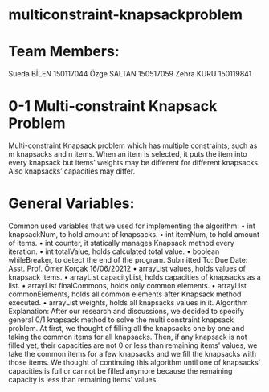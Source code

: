 # multiconstraint-knapsackproblem

# Team Members:
Sueda BİLEN 150117044
Özge SALTAN 150517059
Zehra KURU 150119841

# 0-1 Multi-constraint Knapsack Problem
Multi-constraint Knapsack problem which has multiple constraints, such as m knapsacks and 
n items. When an item is selected, it puts the item into every knapsack but items’ weights may 
be different for different knapsacks. Also knapsacks’ capacities may differ. 
# General Variables:
Common used variables that we used for implementing the algorithm:
• int knapsackNum, to hold amount of knapsacks.
• int itemNum, to hold amount of items.
• int counter, it statically manages Knapsack method every iteration.
• int totalValue, holds calculated total value.
• boolean whileBreaker, to detect the end of the program.
Submitted To: Due Date:
Asst. Prof. Ömer Korçak 16/06/20212
• arrayList<Integer> values, holds values of knapsack items.
• arrayList<Integer> capacityList, holds capacities of knapsacks as a list.
• arrayList<Integer> finalCommons, holds only common elements.
• arrayList<Integer> commonElements, holds all common elements after Knapsack method 
executed.
• arrayList<Integer> weights, holds all knapsacks values in it.
Algorithm Explanation:
After our research and discussions, we decided to specify general 0/1 knapsack method to solve 
the multi constraint knapsack problem. 
At first, we thought of filling all the knapsacks one by one and taking the common items for all 
knapsacks. Then, if any knapsack is not filled yet, their capacities are not 0 or less than 
remaining items’ values, we take the common items for a few knapsacks and we fill the 
knapsacks with those items. We thought of continuing this algorithm until one of knapsacks’ 
capacities is full or cannot be filled anymore because the remaining capacity is less than 
remaining items’ values.
